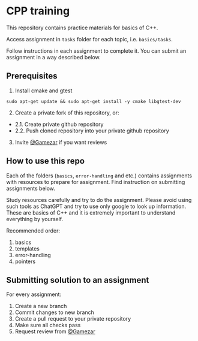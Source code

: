 # CPP training

This repository contains practice materials for basics of C++.

Access assignment in `tasks` folder for each topic, i.e. `basics/tasks`.

Follow instructions in each assignment to complete it. You can submit an assignment in a way described below.

## Prerequisites
1. Install cmake and gtest
```shell
sudo apt-get update && sudo apt-get install -y cmake libgtest-dev
```
2. Create a private fork of this repository, or:
- 2.1. Create private github repository
- 2.2. Push cloned repository into your private github repository
3. Invite [@Gamezar](https://github.com/Gamezar) if you want reviews

## How to use this repo

Each of the folders (`basics`, `error-handling` and etc.) contains assignments with resources to prepare for assignment. Find instruction on submitting assignments below.

Study resources carefully and try to do the assignment. Please avoid using such tools as ChatGPT and try to use only google to look up information. These are basics of C++ and it is extremely important to understand everything by yourself.

Recommended order:
1. basics
2. templates
3. error-handling
4. pointers

## Submitting solution to an assignment
For every assignment:
1. Create a new branch
2. Commit changes to new branch
3. Create a pull request to your private repository
4. Make sure all checks pass
5. Request review from [@Gamezar](https://github.com/Gamezar)

